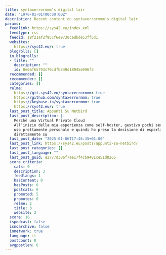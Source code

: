 ```yaml
---
title: syntaxerrormmm's digital lair
date: "1970-01-01T00:00:00Z"
description: Recent content on syntaxerrormmm's digital lair
params:
  feedlink: https://sys42.eu/index.xml
  feedtype: rss
  feedid: 18f21af2f95cf6e9730cadbde53ff5d1
  websites:
    https://sys42.eu/: true
  blogrolls: []
  in_blogrolls:
  - title: ""
    description: ""
    id: 8e0af65793c70cdfb849d18945e096f3
  recommended: []
  recommender: []
  categories: []
  relme:
    https://git.sys42.eu/syntaxerrormmm: true
    https://github.com/syntaxerrormmm: true
    https://keybase.io/syntaxerrormmm: true
    https://sys42.eu/: true
  last_post_title: Appunti Su Netbird
  last_post_description: |-
    Perché una Virtual Private Cloud
    All’inizio della mia esperienza come self-hoster, gestivo pochi servizi ad
    uso prettamente personale e quindi ho preso la decisione di esporli
    direttamente su
  last_post_date: "2025-01-06T17:46:35+01:00"
  last_post_link: https://sys42.eu/posts/appunti-su-netbird/
  last_post_categories: []
  last_post_language: ""
  last_post_guid: e2777d306f7ae17f4cb9481ce51d8265
  score_criteria:
    cats: 0
    description: 3
    feedlangs: 1
    hasContent: 0
    hasPosts: 0
    postcats: 0
    promoted: 5
    promotes: 0
    relme: 2
    title: 3
    website: 2
  score: 16
  ispodcast: false
  isnoarchive: false
  innetwork: true
  language: it
  postcount: 0
  avgpostlen: 0
---
```

